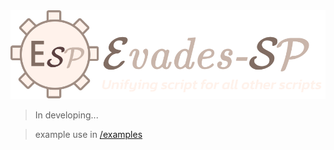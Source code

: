 <div align="center">
<img src="./repo/logo.svg" alt="logo" width="600"/></div>

> In developing...

> example use in [/examples](./repo/examples/)
